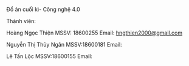 Đồ án cuối kì- Công nghệ 4.0

Thành viên:

Hoàng Ngọc Thiện          MSSV: 18600255      Email: hngthien2000@gmail.com

Nguyễn Thị Thủy Ngân      MSSV:18600181       Email:

Lê Tấn Lộc                MSSV:18600155       Email:

